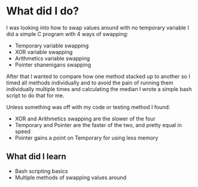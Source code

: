 # What did I do?

I was looking into how to swap values around with no temporary variable
I did a simple C program with 4 ways of swapping:

- Temporary variable swapping
- XOR variable swapping
- Arithmetics variable swapping
- Pointer shanenigans swapping

After that I wanted to compare how one method stacked up to another
so I timed all methods individually and to avoid the pain of running
them individually multiple times and calculating the median I wrote
a simple bash script to do that for me.

Unless something was off with my code or testing method I found:

- XOR and Arithmetics swapping are the slower of the four
- Temporary and Pointer are the faster of the two, and pretty equal in speed
- Pointer gains a point on Temporary for using less memory

## What did I learn

- Bash scripting basics
- Multiple methods of swapping values around
